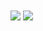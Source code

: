 <img   align="center" src="https://github-readme-stats.vercel.app/api?username=JackyYang258&locale=en&line_height=33&show_icons=true&hide=prs,issues&theme=radical&rank_icon=github&custom_title=Languages"/>

<img   align="center" src="https://github-readme-stats.vercel.app/api/top-langs/?username=JackyYang258&locale=en&line_height=33&theme=radical&langs_count=3&layout=donut&custom_title=Languages"/>
